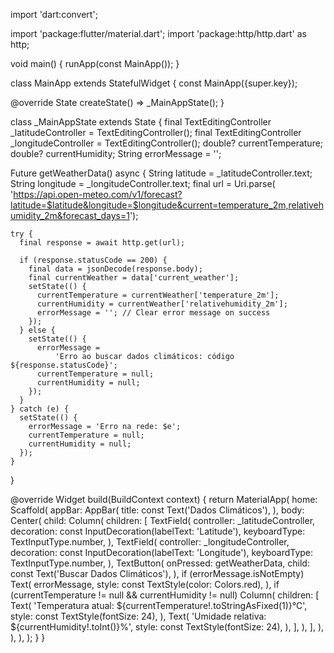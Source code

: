 import 'dart:convert';

import 'package:flutter/material.dart';
import 'package:http/http.dart' as http;

void main() {
  runApp(const MainApp());
}

class MainApp extends StatefulWidget {
  const MainApp({super.key});

  @override
  State<MainApp> createState() => _MainAppState();
}

class _MainAppState extends State<MainApp> {
  final TextEditingController _latitudeController = TextEditingController();
  final TextEditingController _longitudeController = TextEditingController();
  double? currentTemperature;
  double? currentHumidity;
  String errorMessage = '';

  Future<void> getWeatherData() async {
    String latitude = _latitudeController.text;
    String longitude = _longitudeController.text;
    final url = Uri.parse(
        'https://api.open-meteo.com/v1/forecast?latitude=$latitude&longitude=$longitude&current=temperature_2m,relativehumidity_2m&forecast_days=1');

    try {
      final response = await http.get(url);

      if (response.statusCode == 200) {
        final data = jsonDecode(response.body);
        final currentWeather = data['current_weather'];
        setState(() {
          currentTemperature = currentWeather['temperature_2m'];
          currentHumidity = currentWeather['relativehumidity_2m'];
          errorMessage = ''; // Clear error message on success
        });
      } else {
        setState(() {
          errorMessage =
              'Erro ao buscar dados climáticos: código ${response.statusCode}';
          currentTemperature = null;
          currentHumidity = null;
        });
      }
    } catch (e) {
      setState(() {
        errorMessage = 'Erro na rede: $e';
        currentTemperature = null;
        currentHumidity = null;
      });
    }
  }

  @override
  Widget build(BuildContext context) {
    return MaterialApp(
      home: Scaffold(
        appBar: AppBar(
          title: const Text('Dados Climáticos'),
        ),
        body: Center(
          child: Column(
            children: [
              TextField(
                controller: _latitudeController,
                decoration: const InputDecoration(labelText: 'Latitude'),
                keyboardType: TextInputType.number,
              ),
              TextField(
                controller: _longitudeController,
                decoration: const InputDecoration(labelText: 'Longitude'),
                keyboardType: TextInputType.number,
              ),
              TextButton(
                onPressed: getWeatherData,
                child: const Text('Buscar Dados Climáticos'),
              ),
              if (errorMessage.isNotEmpty)
                Text(
                  errorMessage,
                  style: const TextStyle(color: Colors.red),
                ),
              if (currentTemperature != null && currentHumidity != null)
                Column(
                  children: [
                    Text(
                      'Temperatura atual: ${currentTemperature!.toStringAsFixed(1)}°C',
                      style: const TextStyle(fontSize: 24),
                    ),
                    Text(
                      'Umidade relativa: ${currentHumidity!.toInt()}%',
                      style: const TextStyle(fontSize: 24),
                    ),
                  ],
                ),
            ],
          ),
        ),
      ),
    );
  }
}
